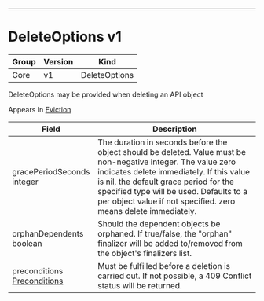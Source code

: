 

-----------
# DeleteOptions v1



Group        | Version     | Kind
------------ | ---------- | -----------
Core | v1 | DeleteOptions







DeleteOptions may be provided when deleting an API object

<aside class="notice">
Appears In <a href="#eviction-v1beta1">Eviction</a> </aside>

Field        | Description
------------ | -----------
gracePeriodSeconds <br /> integer | The duration in seconds before the object should be deleted. Value must be non-negative integer. The value zero indicates delete immediately. If this value is nil, the default grace period for the specified type will be used. Defaults to a per object value if not specified. zero means delete immediately.
orphanDependents <br /> boolean | Should the dependent objects be orphaned. If true/false, the "orphan" finalizer will be added to/removed from the object's finalizers list.
preconditions <br /> [Preconditions](#preconditions-v1) | Must be fulfilled before a deletion is carried out. If not possible, a 409 Conflict status will be returned.






